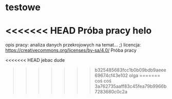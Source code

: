 # testowe
<<<<<<< HEAD
Próba pracy 
helo
=======
opis pracy: analiza danych przekrojowych na temat... ;)
licencja: https://creativecommons.org/licenses/by-sa/4.0/
Próba pracy

<<<<<<< HEAD
jebac dude
>>>>>>> b325485683fcc1b0b09bdb9aeee69674cf43e102
olga
=======
coś coś 
>>>>>>> 3a762735aaff83c45fea79b9966b7283680c0c2a
